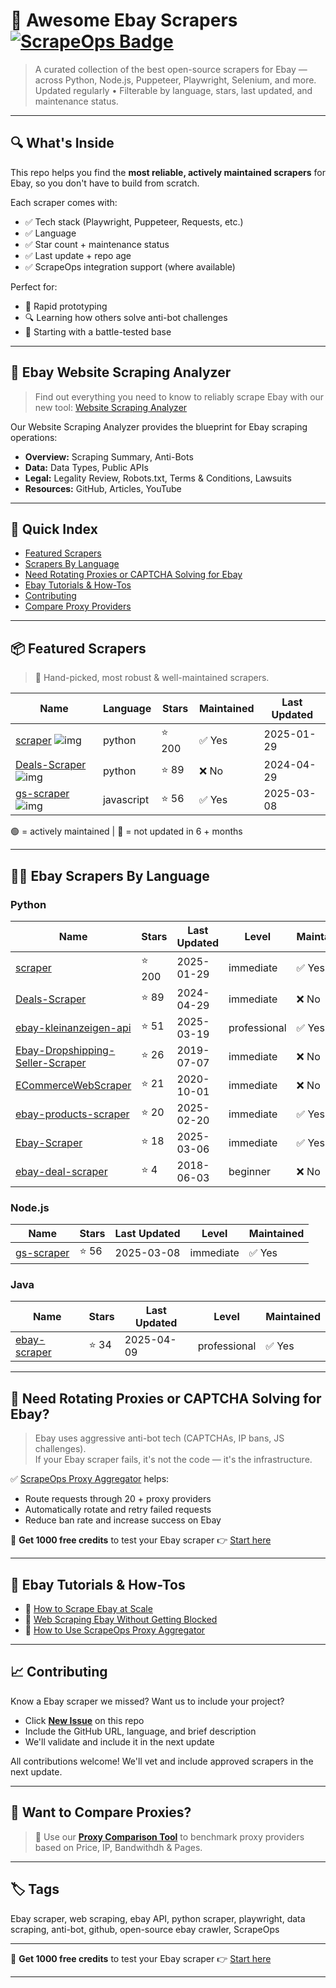 # 🛒 Awesome Ebay Scrapers [![ScrapeOps Badge](https://img.shields.io/badge/powered_by-ScrapeOps-blue)](https://scrapeops.io)

> A curated collection of the best open-source scrapers for Ebay — across Python, Node.js, Puppeteer, Playwright, Selenium, and more.  
> Updated regularly • Filterable by language, stars, last updated, and maintenance status.

---

## 🔍 What's Inside
This repo helps you find the **most reliable, actively maintained scrapers** for Ebay, so you don't have to build from scratch.  

Each scraper comes with:

- ✅ Tech stack (Playwright, Puppeteer, Requests, etc.)
- ✅ Language
- ✅ Star count + maintenance status
- ✅ Last update + repo age
- ✅ ScrapeOps integration support (where available)

Perfect for:  
- 🧪 Rapid prototyping  
- 🔍 Learning how others solve anti-bot challenges  
- 🚀 Starting with a battle-tested base

---

## 🧠 Ebay Website Scraping Analyzer
> Find out everything you need to know to reliably scrape Ebay with our new tool: [Website Scraping Analyzer](https://scrapeops.io/websites/ebay)

Our Website Scraping Analyzer provides the blueprint for Ebay scraping operations:
- **Overview:** Scraping Summary, Anti-Bots
- **Data:** Data Types, Public APIs
- **Legal:** Legality Review, Robots.txt, Terms & Conditions, Lawsuits
- **Resources:** GitHub, Articles, YouTube

---

## 📑 Quick Index
- [Featured Scrapers](#featured-ebay-scrapers)
- [Scrapers By Language](#ebay-scrapers-by-language)
- [Need Rotating Proxies or CAPTCHA Solving for Ebay](#rotating-proxies-or-captcha-solving-for-ebay)
- [Ebay Tutorials & How-Tos](#ebay-tutorials)
- [Contributing](#contributing)
- [Compare Proxy Providers](#compare-proxies)

---

## 📦 Featured Scrapers <a id="featured-ebay-scrapers"></a>
> 🏅 Hand-picked, most robust & well-maintained scrapers.

| Name | Language | Stars | Maintained | Last Updated |
|------|----------|-------|------------|--------------|
| [scraper](https://github.com/Crinibus/scraper) ![img](https://github.com/Crinibus.png?size=20) | python | ⭐ 200 | ✅ Yes | 2025-01-29 |
| [Deals-Scraper](https://github.com/JustSxm/Deals-Scraper) ![img](https://github.com/JustSxm.png?size=20) | python | ⭐ 89 | ❌ No | 2024-04-29 |
| [gs-scraper](https://github.com/jgdigitaljedi/gs-scraper) ![img](https://github.com/jgdigitaljedi.png?size=20) | javascript | ⭐ 56 | ✅ Yes | 2025-03-08 |

🟢 = actively maintained \| 🔴 = not updated in 6 + months

---

## 🧑‍💻 Ebay Scrapers By Language <a id="ebay-scrapers-by-language"></a>
### Python
| Name | Stars | Last Updated | Level | Maintained |
|------|-------|--------------|-------|------------|
| [scraper](https://github.com/Crinibus/scraper) | ⭐ 200 | 2025-01-29 | immediate | ✅ Yes |
| [Deals-Scraper](https://github.com/JustSxm/Deals-Scraper) | ⭐ 89 | 2024-04-29 | immediate | ❌ No |
| [ebay-kleinanzeigen-api](https://github.com/DanielWTE/ebay-kleinanzeigen-api) | ⭐ 51 | 2025-03-19 | professional | ✅ Yes |
| [Ebay-Dropshipping-Seller-Scraper](https://github.com/tawhidkhn63/Ebay-Dropshipping-Seller-Scraper) | ⭐ 26 | 2019-07-07 | immediate | ❌ No |
| [ECommerceWebScraper](https://github.com/makaravind/ECommerceWebScraper) | ⭐ 21 | 2020-10-01 | immediate | ❌ No |
| [ebay-products-scraper](https://github.com/bilalahhmedd/ebay-products-scraper) | ⭐ 20 | 2025-02-20 | immediate | ✅ Yes |
| [Ebay-Scraper](https://github.com/alexis-brosseau/Ebay-Scraper) | ⭐ 18 | 2025-03-06 | immediate | ✅ Yes |
| [ebay-deal-scraper](https://github.com/kagemusha/ebay-deal-scraper) | ⭐ 4 | 2018-06-03 | beginner | ❌ No |


### Node.js
| Name | Stars | Last Updated | Level | Maintained |
|------|-------|--------------|-------|------------|
| [gs-scraper](https://github.com/jgdigitaljedi/gs-scraper) | ⭐ 56 | 2025-03-08 | immediate | ✅ Yes |


### Java
| Name | Stars | Last Updated | Level | Maintained |
|------|-------|--------------|-------|------------|
| [ebay-scraper](https://github.com/oxylabs/ebay-scraper) | ⭐ 34 | 2025-04-09 | professional | ✅ Yes |

---

## 🔐 Need Rotating Proxies or CAPTCHA Solving for Ebay?<a id="rotating-proxies-or-captcha-solving-for-ebay"></a>

> Ebay uses aggressive anti-bot tech (CAPTCHAs, IP bans, JS challenges).  
> If your Ebay scraper fails, it's not the code — it's the infrastructure.

✅ [ScrapeOps Proxy Aggregator](https://scrapeops.io/proxy-aggregator/) helps:  
- Route requests through 20 + proxy providers  
- Automatically rotate and retry failed requests  
- Reduce ban rate and increase success on Ebay

🎁 **Get 1000 free credits** to test your Ebay scraper 👉 [Start here](https://scrapeops.io)

---

## 🧠 Ebay Tutorials & How-Tos<a id="ebay-tutorials"></a>
- 📘 [How to Scrape Ebay at Scale](https://scrapeops.io/websites/ebay/how-to-scrape-ebay)
- 🔐 [Web Scraping Ebay Without Getting Blocked](https://scrapeops.io/web-scraping-playbook/web-scraping-without-getting-blocked/)
- 🧪 [How to Use ScrapeOps Proxy Aggregator](https://scrapeops.io/docs/web-scraping-proxy-api-aggregator/quickstart/)

---

## 📈 Contributing<a id="contributing"></a>

Know a Ebay scraper we missed? Want us to include your project?

- Click **[New Issue](../../issues/new)** on this repo
- Include the GitHub URL, language, and brief description
- We'll validate and include it in the next update

All contributions welcome! We'll vet and include approved scrapers in the next update.

---

## 📣 Want to Compare Proxies?<a id="compare-proxies"></a>

> 📰 Use our [**Proxy Comparison Tool**](https://scrapeops.io/proxy-providers/comparison/) to benchmark proxy providers based on Price, IP, Bandwithdh & Pages.

---

## 🏷 Tags
Ebay scraper, web scraping, ebay API, python scraper, playwright, data scraping, anti-bot, github, open-source ebay crawler, ScrapeOps

---

🎁 **Get 1000 free credits** to test your Ebay scraper 👉 [Start here](https://scrapeops.io)

---